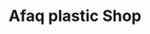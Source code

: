 ---
title: "Afaq plastic Shop"
url: /karachi/afaq-plastic-shop-badshahi-rd-usmanabad-ghazi-nagar/
shop: shop
---